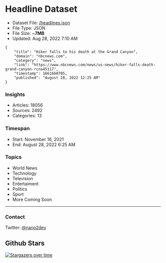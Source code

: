 # Headline Dataset

- Dataset File: [/headlines.json](https://raw.githubusercontent.com/fwd/news/master/headlines.json) 
- File Type: JSON
- File Size: ~**7MB**
- Updated: Aug 28, 2022 7:10 AM

```
{
    "title": "Hiker falls to his death at the Grand Canyon",
    "domain": "nbcnews.com",
    "category": "news",
    "link": "https://www.nbcnews.com/news/us-news/hiker-falls-death-grand-canyon-rcna45117",
    "timestamp": 1661660705,
    "published": "August 28, 2022 12:25 AM"
}
```

### Insights

- Articles: 18056
- Sources: 2492
- Categories: 13

### Timespan

- Start: November 16, 2021
- End: August 28, 2022 6:25 AM

### Topics

- World News
- Technology
- Television
- Entertaiment
- Politics
- Sport
- More Coming Soon

---

### Contact 

Twitter: [@nano2dev](https://twitter.com/nano2dev)

## Github Stars

[![Stargazers over time](https://starchart.cc/fwd/news.svg)](https://starchart.cc/fwd/news)
	
